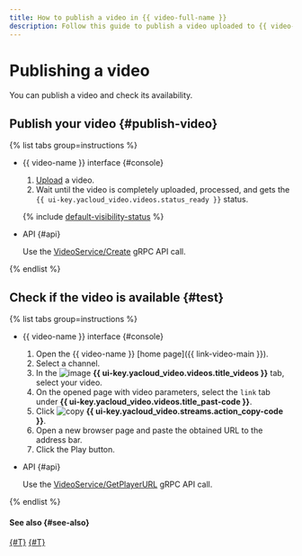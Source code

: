```yaml
---
title: How to publish a video in {{ video-full-name }}
description: Follow this guide to publish a video uploaded to {{ video-full-name }} and check its availability.
---
```


# Publishing a video

You can publish a video and check its availability.

## Publish your video {#publish-video}

{% list tabs group=instructions %}

- {{ video-name }} interface {#console}

  1. [Upload](upload.md) a video.
  1. Wait until the video is completely uploaded, processed, and gets the `{{ ui-key.yacloud_video.videos.status_ready }}` status.

  {% include [default-visibility-status](../../../_includes/video/default-visibility-status.md) %}

- API {#api}

  Use the [VideoService/Create](../../api-ref/grpc/Video/create.md) gRPC API call.

{% endlist %}

## Check if the video is available {#test}

{% list tabs group=instructions %}

- {{ video-name }} interface {#console}

  1. Open the {{ video-name }} [home page]({{ link-video-main }}).
  1. Select a channel.
  1. In the ![image](../../../_assets/console-icons/circle-play.svg) **{{ ui-key.yacloud_video.videos.title_videos }}** tab, select your video.
  1. On the opened page with video parameters, select the `link` tab under **{{ ui-key.yacloud_video.videos.title_past-code }}**.
  1. Click ![copy](../../../_assets/console-icons/copy.svg) **{{ ui-key.yacloud_video.streams.action_copy-code }}**.
  1. Open a new browser page and paste the obtained URL to the address bar.
  1. Click the Play button.

- API {#api}

  Use the [VideoService/GetPlayerURL](../../api-ref/grpc/Video/getPlayerURL.md) gRPC API call.

{% endlist %}

#### See also {#see-also}

[{#T}](get-link.md)
[{#T}](download.md)
